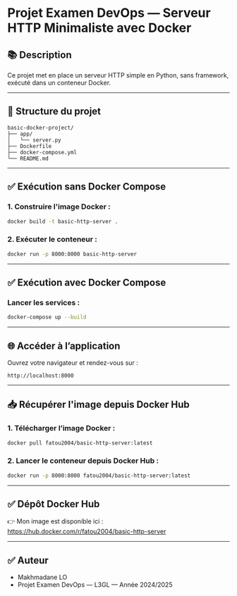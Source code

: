 # Projet Examen DevOps — Serveur HTTP Minimaliste avec Docker

## 📚 Description
Ce projet met en place un serveur HTTP simple en Python, sans framework, exécuté dans un conteneur Docker.

---

## 🚀 Structure du projet
```
basic-docker-project/
├── app/
│   └── server.py
├── Dockerfile
├── docker-compose.yml
└── README.md
```

---

## ✅ Exécution sans Docker Compose

### 1. Construire l'image Docker :
```bash
docker build -t basic-http-server .
```

### 2. Exécuter le conteneur :
```bash
docker run -p 8000:8000 basic-http-server
```

---

## ✅ Exécution avec Docker Compose

### Lancer les services :
```bash
docker-compose up --build
```

---

## 🌐 Accéder à l’application
Ouvrez votre navigateur et rendez-vous sur :  
```
http://localhost:8000
```

---

## 📥 Récupérer l'image depuis Docker Hub

### 1. Télécharger l’image Docker :
```bash
docker pull fatou2004/basic-http-server:latest
```

### 2. Lancer le conteneur depuis Docker Hub :
```bash
docker run -p 8000:8000 fatou2004/basic-http-server:latest
```

---

## ✅ Dépôt Docker Hub
👉 Mon image est disponible ici :  
https://hub.docker.com/r/fatou2004/basic-http-server

---

## ✅ Auteur
- Makhmadane LO  
- Projet Examen DevOps — L3GL — Année 2024/2025


